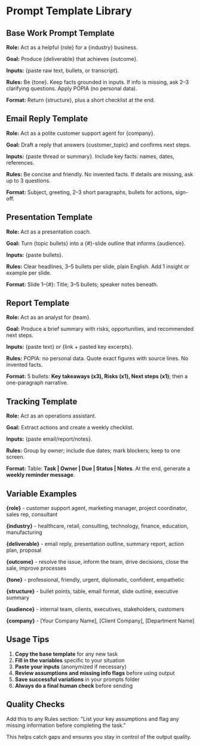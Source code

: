 # Prompt Template Library

## Base Work Prompt Template

**Role:** Act as a helpful {role} for a {industry} business.

**Goal:** Produce {deliverable} that achieves {outcome}.

**Inputs:** {paste raw text, bullets, or transcript}.

**Rules:** Be {tone}. Keep facts grounded in inputs. If info is missing, ask 2–3 clarifying questions. Apply POPIA (no personal data).

**Format:** Return {structure}, plus a short checklist at the end.

## Email Reply Template

**Role:** Act as a polite customer support agent for {company}.

**Goal:** Draft a reply that answers {customer_topic} and confirms next steps.

**Inputs:** {paste thread or summary}. Include key facts: names, dates, references.

**Rules:** Be concise and friendly. No invented facts. If details are missing, ask up to 3 questions.

**Format:** Subject, greeting, 2–3 short paragraphs, bullets for actions, sign-off.

## Presentation Template

**Role:** Act as a presentation coach.

**Goal:** Turn {topic bullets} into a {#}-slide outline that informs {audience}.

**Inputs:** {paste bullets}.

**Rules:** Clear headlines, 3–5 bullets per slide, plain English. Add 1 insight or example per slide.

**Format:** Slide 1–{#}: Title; 3–5 bullets; speaker notes beneath.

## Report Template

**Role:** Act as an analyst for {team}.

**Goal:** Produce a brief summary with risks, opportunities, and recommended next steps.

**Inputs:** {paste text} or {link + pasted key excerpts}.

**Rules:** POPIA: no personal data. Quote exact figures with source lines. No invented facts.

**Format:** 5 bullets: **Key takeaways (x3), Risks (x1), Next steps (x1)**; then a one-paragraph narrative.

## Tracking Template

**Role:** Act as an operations assistant.

**Goal:** Extract actions and create a weekly checklist.

**Inputs:** {paste email/report/notes}.

**Rules:** Group by owner; include due dates; mark blockers; keep to one screen.

**Format:** Table: **Task | Owner | Due | Status | Notes**. At the end, generate a **weekly reminder message**.

## Variable Examples

**{role}** - customer support agent, marketing manager, project coordinator, sales rep, consultant

**{industry}** - healthcare, retail, consulting, technology, finance, education, manufacturing

**{deliverable}** - email reply, presentation outline, summary report, action plan, proposal

**{outcome}** - resolve the issue, inform the team, drive decisions, close the sale, improve processes

**{tone}** - professional, friendly, urgent, diplomatic, confident, empathetic

**{structure}** - bullet points, table, email format, slide outline, executive summary

**{audience}** - internal team, clients, executives, stakeholders, customers

**{company}** - [Your Company Name], [Client Company], [Department Name]

## Usage Tips

1. **Copy the base template** for any new task
2. **Fill in the variables** specific to your situation
3. **Paste your inputs** (anonymized if necessary)
4. **Review assumptions and missing info flags** before using output
5. **Save successful variations** in your prompts folder
6. **Always do a final human check** before sending

## Quality Checks

Add this to any Rules section:
"List your key assumptions and flag any missing information before completing the task."

This helps catch gaps and ensures you stay in control of the output quality.
